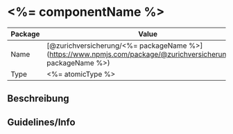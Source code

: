 # <%= componentName %>

|Package|Value|
|---|---|
|Name|[@zurichversicherung/<%= packageName %>](https://www.npmjs.com/package/@zurichversicherung/<%= packageName %>)|
|Type|<%= atomicType %>|

## Beschreibung

## Guidelines/Info

